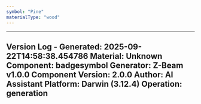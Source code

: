 ```yaml
---
symbol: "Pine"
materialType: "wood"
---
```


---
Version Log - Generated: 2025-09-22T14:58:38.454786
Material: Unknown
Component: badgesymbol
Generator: Z-Beam v1.0.0
Component Version: 2.0.0
Author: AI Assistant
Platform: Darwin (3.12.4)
Operation: generation
---